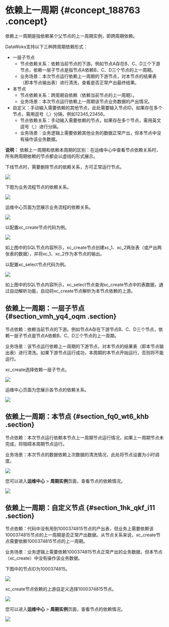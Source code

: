 # 依赖上一周期 {#concept_188763 .concept}

依赖上一周期是指依赖某个父节点的上一周期实例，即跨周期依赖。

DataWoks支持以下三种跨周期依赖形式：

-   一层子节点
    -   节点依赖关系：依赖当前节点的下游。例如节点A存在B、C、D三个下游节点，依赖一层子节点是指节点A依赖B、C、D三个节点的上一周期。
    -   业务场景：本次节点运行依赖上一周期的下游节点，对本节点的结果表（即本节点输出表）进行清洗，查看是否正常产出最终结果。
-   本节点
    -   节点依赖关系：跨周期自依赖（依赖当前节点的上一周期）。
    -   业务场景：本次节点运行依赖上一周期该节点业务数据的产出情况。
-   自定义：手动输入需要依赖的其他节点，此处需要输入节点ID。如果存在多个节点，需用逗号（,）分隔，例如12345,23456。
    -   节点依赖关系：手动输入需要依赖的节点，如果存在多个节点，需用英文逗号（,）进行分隔。
    -   业务场景：业务逻辑上需要依赖其他业务的数据正常产出，但本节点中没有操作该业务数据。

**说明：** 依赖上一周期和依赖本周期的区别：在运维中心中查看节点依赖关系时，所有跨周期依赖的节点都会以虚线的形式展示。

下线节点时，需要删除节点的依赖关系，方可正常运行节点。

![](http://static-aliyun-doc.oss-cn-hangzhou.aliyuncs.com/assets/img/162682/156093444545436_zh-CN.png)

下图为业务流程节点的依赖关系。

![](http://static-aliyun-doc.oss-cn-hangzhou.aliyuncs.com/assets/img/162682/156093444545437_zh-CN.png)

运维中心页面为您展示业务流程的依赖关系。

![](http://static-aliyun-doc.oss-cn-hangzhou.aliyuncs.com/assets/img/162682/156093444545439_zh-CN.png)

以配置xc\_create节点代码为例。

![](http://static-aliyun-doc.oss-cn-hangzhou.aliyuncs.com/assets/img/162682/156093444645441_zh-CN.png)

如上图中的SQL节点内容所示，xc\_create节点创建xc\_1、xc\_2两张表（或产出两张表的数据），并将xc\_1、xc\_2作为本节点的输出。

以配置xc\_select节点代码为例。

![](http://static-aliyun-doc.oss-cn-hangzhou.aliyuncs.com/assets/img/162682/156093444645444_zh-CN.png)

如上图中的SQL节点内容所示，xc\_select节点查询xc\_create节点中的表数据，通过自动解析功能，自动将xc\_create节点解析为本节点依赖的上游。

## 依赖上一周期：一层子节点 {#section_vmh_yq4_oqm .section}

节点依赖：依赖当前节点的下游。例如节点A存在下游节点B、C、D三个节点，依赖一层子节点是节点A依赖B、C、D三个节点的上一周期。

业务场景：该节点运行依赖上一周期的下游节点，对本节点的结果表（即本节点输出表）进行清洗。如果下游节点运行成功，本周期的本节点开始运行，否则将不能运行。

xc\_create选择依赖一层子节点。

![](http://static-aliyun-doc.oss-cn-hangzhou.aliyuncs.com/assets/img/162682/156093444645455_zh-CN.png)

运维中心页面为您展示各节点的依赖关系。

![](http://static-aliyun-doc.oss-cn-hangzhou.aliyuncs.com/assets/img/162682/156093444745462_zh-CN.png)

## 依赖上一周期：本节点 {#section_fq0_wt6_khb .section}

节点依赖：本次节点运行依赖本节点上一周期节点运行情况，如果上一周期节点未完成，将阻碍本周期节点运行。

业务场景：本次节点的数据依赖上次数据的清洗情况，此处将节点设置为小时调度。

![](http://static-aliyun-doc.oss-cn-hangzhou.aliyuncs.com/assets/img/162682/156093444745506_zh-CN.png)

您可以进入**运维中心** \> **周期实例**页面，查看节点的依赖情况。

![](http://static-aliyun-doc.oss-cn-hangzhou.aliyuncs.com/assets/img/162682/156093444745507_zh-CN.png)

## 依赖上一周期：自定义节点 {#section_1hk_qkf_i11 .section}

节点依赖：代码中没有用到1000374815节点的产出表，但业务上需要依赖该1000374815节点的上一周期是否正常产出数据。从节点关系来说，xc\_create节点需要依赖1000374815节点的上一周期。

业务场景：业务逻辑上需要依赖1000374815节点正常产出的业务数据，但本节点（xc\_create）中没有操作该业务数据。

下图中的节点ID为1000374815。

![](http://static-aliyun-doc.oss-cn-hangzhou.aliyuncs.com/assets/img/162682/156093444845508_zh-CN.png)

xc\_create节点依赖的上游自定义选择1000374815节点。

![](http://static-aliyun-doc.oss-cn-hangzhou.aliyuncs.com/assets/img/162682/156093444845509_zh-CN.png)

您可以进入**运维中心** \> **周期实例**页面，查看节点的依赖情况。

![](http://static-aliyun-doc.oss-cn-hangzhou.aliyuncs.com/assets/img/162682/156093444845510_zh-CN.png)

